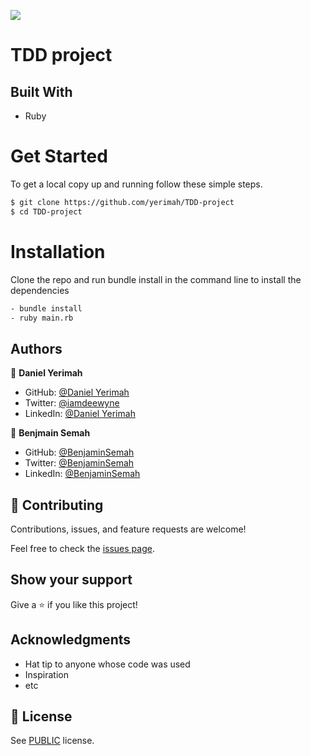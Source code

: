 ![](https://img.shields.io/badge/Microverse-blueviolet)

# TDD project

## Built With

- Ruby

# Get Started
To get a local copy up and running follow these simple steps.

```bash
$ git clone https://github.com/yerimah/TDD-project
$ cd TDD-project

```

# Installation
Clone the repo and run bundle install in the command line to install the dependencies

```bash
- bundle install
- ruby main.rb
```

## Authors

👤 **Daniel Yerimah**
- GitHub: [@Daniel Yerimah](https://github.com/yerimah)
- Twitter: [@iamdeewyne](https://twitter.com/iamdeewyne)
- LinkedIn: [@Daniel Yerimah](https://linkedin.com/in/daniel-yerimah)

👤 **Benjmain Semah**

- GitHub: [@BenjaminSemah](https://github.com/BenjaminSemah)
- Twitter: [@BenjaminSemah](https://twitter.com/BenjaminSemah)
- LinkedIn: [@BenjaminSemah](https://www.linkedin.com/in/benjaminsemah/)

## 🤝 Contributing

Contributions, issues, and feature requests are welcome!

Feel free to check the [issues page](https://github.com/yerimah/TDD-project/issues/).

## Show your support

Give a ⭐️ if you like this project!

## Acknowledgments

- Hat tip to anyone whose code was used
- Inspiration
- etc

## 📝 License

See [PUBLIC](./LICENSE) license.
